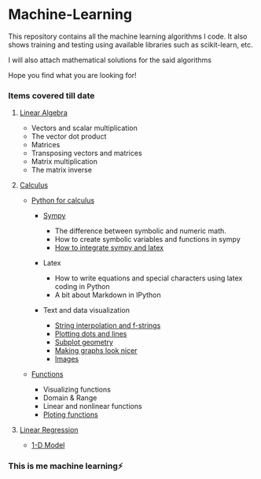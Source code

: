 # Machine-Learning

This repository contains all the machine learning algorithms I code. It also shows training and testing using available libraries such as scikit-learn, etc.

I will also attach mathematical solutions for the said algorithms

Hope you find what you are looking for!

### Items covered till date
1. [Linear Algebra](https://github.com/dennismwagiru/machine-learning/tree/main/linear%20algebra)
   - Vectors and scalar multiplication
   - The vector dot product
   - Matrices
   - Transposing vectors and matrices
   - Matrix multiplication
   - The matrix inverse

2. [Calculus](https://github.com/dennismwagiru/machine-learning/tree/main/calculus)
   - [Python for calculus](https://github.com/dennismwagiru/machine-learning/tree/main/calculus/python-intro)
   
      - [Sympy](https://github.com/dennismwagiru/machine-learning/blob/main/calculus/python-intro/sympy.ipynb)
         - The difference between symbolic and numeric math.
         - How to create symbolic variables and functions in sympy
         - [How to integrate sympy and latex](https://github.com/dennismwagiru/machine-learning/blob/main/calculus/python-intro/sympy-2.ipynb)

      - Latex
         - How to write equations and special characters using latex coding in Python
         - A bit about Markdown in IPython

      - Text and data visualization
         - [String interpolation and f-strings](https://github.com/dennismwagiru/machine-learning/blob/main/calculus/python-intro/String%20interpolation%20and%20f-strings.ipynb)
         - [Plotting dots and lines](https://github.com/dennismwagiru/machine-learning/blob/main/calculus/python-intro/Plotting%20dots%20and%20lines.ipynb)
         - [Subplot geometry](https://github.com/dennismwagiru/machine-learning/blob/main/calculus/python-intro/Plotting%20dots%20and%20lines.ipynb)
         - [Making graphs look nicer](https://github.com/dennismwagiru/machine-learning/blob/main/calculus/python-intro/Plotting%20dots%20and%20lines.ipynb)
         - [Images](https://github.com/dennismwagiru/machine-learning/blob/main/calculus/python-intro/Plotting%20dots%20and%20lines.ipynb)

   - [Functions](https://github.com/dennismwagiru/machine-learning/tree/main/calculus/functions)
      - Visualizing functions
      - Domain & Range
      - Linear and nonlinear functions
      - [Ploting functions](https://github.com/dennismwagiru/machine-learning/blob/main/calculus/functions/ploting-functions.ipynb) 


3. [Linear Regression](https://github.com/dennismwagiru/machine-learning/tree/main/linear-regression)
   - [1-D Model](https://github.com/dennismwagiru/machine-learning/tree/main/linear-regression/1d-model)



### This is me machine learning⚡️
